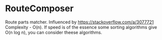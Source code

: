 # RouteComposer
Route parts matcher. Influenced by https://stackoverflow.com/a/3077721
Complexity - O(n).
If speed is of the essence some sorting algorithms give O(n log n), you can consider theese algorithms.
